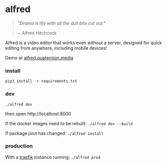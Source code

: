 # alfred
> *"Drama is life with all the dull bits cut out."*
>
>  ~ Alfred Hitchcock

Alfred is a video editor that works even without a server, designed for quick editing from anywhere, including mobile devices!

Demo at [alfred.quaternion.media](https://alfred.quaternion.media)

### install
`pip3 install -r requirements.txt`

### dev
`./alfred dev`

then open http://localhost:8000

If the docker images need to be rebuilt: `./alfred dev --build`

If package.json has changed: `./alfred install`

### production
With a [traefik](https://containo.us/traefik/) instance running:
`./alfred prod`
